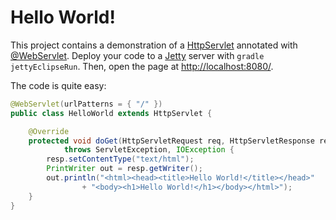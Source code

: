 # Hello World!
This project contains a demonstration of a [HttpServlet](http://docs.oracle.com/javaee/6/api/javax/servlet/http/HttpServlet.html) annotated with [@WebServlet](http://docs.oracle.com/javaee/6/api/javax/servlet/annotation/WebServlet.html). Deploy your code to a [Jetty](http://www.eclipse.org/jetty/) server with ```gradle jettyEclipseRun```. Then, open the page at [http://localhost:8080/](http://localhost:8080/).

The code is quite easy:
```java
@WebServlet(urlPatterns = { "/" })
public class HelloWorld extends HttpServlet {

	@Override
	protected void doGet(HttpServletRequest req, HttpServletResponse resp)
			throws ServletException, IOException {
		resp.setContentType("text/html");
		PrintWriter out = resp.getWriter();
		out.println("<html><head><title>Hello World!</title></head>"
				+ "<body><h1>Hello World!</h1></body></html>");
	}
}
```
